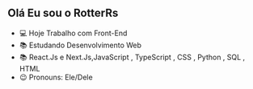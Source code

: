 ## Olá Eu sou o RotterRs

- 💻 Hoje Trabalho com Front-End
- 📚 Estudando Desenvolvimento Web
- 📚 React.Js e Next.Js,JavaScript , TypeScript , CSS , Python , SQL , HTML
- 😉 Pronouns: Ele/Dele
